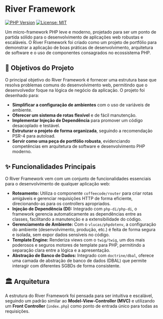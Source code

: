 # River Framework

[![PHP Version](https://img.shields.io/badge/php-%3E=8.0-blue.svg)](https://php.net)
[![License: MIT](https://img.shields.io/badge/License-MIT-yellow.svg)](https://opensource.org/licenses/MIT)

Um micro-framework PHP leve e moderno, projetado para ser um ponto de partida sólido para o desenvolvimento de aplicações web robustas e escaláveis. O River Framework foi criado como um projeto de portfólio para demonstrar a aplicação de boas práticas de desenvolvimento, arquitetura de software e o uso de componentes consagrados no ecossistema PHP.

## 🎯 Objetivos do Projeto

O principal objetivo do River Framework é fornecer uma estrutura base que resolva problemas comuns do desenvolvimento web, permitindo que o desenvolvedor foque na lógica de negócio da aplicação. O projeto foi desenhado para:

* **Simplificar a configuração de ambientes** com o uso de variáveis de ambiente.
* **Oferecer um sistema de rotas flexível** e de fácil manutenção.
* **Implementar Injeção de Dependência** para promover um código desacoplado e testável.
* **Estruturar o projeto de forma organizada**, seguindo a recomendação PSR-4 para autoload.
* **Servir como uma peça de portfólio robusta**, evidenciando competências em arquitetura de software e desenvolvimento PHP moderno.

## ✨ Funcionalidades Principais

O River Framework vem com um conjunto de funcionalidades essenciais para o desenvolvimento de qualquer aplicação web:

* **Roteamento:** Utiliza o componente `coffeecode/router` para criar rotas amigáveis e gerenciar requisições HTTP de forma eficiente, direcionando-as para os controllers apropriados.
* **Injeção de Dependência (DI):** Integrado com `php-di/php-di`, o framework gerencia automaticamente as dependências entre as classes, facilitando a manutenção e a extensibilidade do código.
* **Gerenciamento de Ambiente:** Com o `vlucas/phpdotenv`, a configuração do ambiente (desenvolvimento, produção, etc.) é feita de forma segura e isolada, sem expor dados sensíveis no código.
* **Template Engine:** Renderiza views com o `twig/twig`, um dos mais poderosos e seguros motores de template para PHP, permitindo a separação clara entre a lógica e a apresentação.
* **Abstração de Banco de Dados:** Integrado com `doctrine/dbal`, oferece uma camada de abstração de banco de dados (DBAL) que permite interagir com diferentes SGBDs de forma consistente.

## 🏛️ Arquitetura

A estrutura do River Framework foi pensada para ser intuitiva e escalável, seguindo um padrão similar ao **Model-View-Controller (MVC)** e utilizando um **Front Controller** (`index.php`) como ponto de entrada único para todas as requisições.
